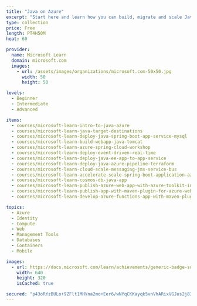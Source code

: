 ```yaml
---
title: "Java on Azure"
excerpt: "Start here and learn how you can build, migrate and scale Java applications on Azure leveraging Azure services, and using tools and frameworks that you know and love – Spring, Tomcat, WildFly, JBoss, WebLogic, WebSphere, Maven, Gradle, IntelliJ, Eclipse, Jenkins, Terraform etc."
type: collection
price: Free
length: PT4H50M
heat: 60

provider:
  name: Microsoft Learn
  domain: microsoft.com
  images:
    - url: /assets/images/organizations/microsoft.com-50x50.jpg
      width: 50
      height: 50

levels:
  - Beginner
  - Intermediate
  - Advanced

items:
  - courses/microsoft-learn-intro-to-java-azure
  - courses/microsoft-learn-java-target-destinations
  - courses/microsoft-learn-deploy-java-spring-boot-app-service-mysql
  - courses/microsoft-learn-build-webapp-java-tomcat
  - courses/microsoft-learn-azure-spring-cloud-workshop
  - courses/microsoft-learn-deploy-event-driven-real-time
  - courses/microsoft-learn-deploy-java-ee-app-to-app-service
  - courses/microsoft-learn-deploy-java-azure-pipeline-terraform
  - courses/microsoft-learn-cloud-scale-messaging-jms-service-bus
  - courses/microsoft-learn-accelerate-scale-spring-boot-application-azure-cache-redis
  - courses/microsoft-learn-cosmos-db-java-app
  - courses/microsoft-learn-publish-azure-web-app-with-azure-toolkit-intellij
  - courses/microsoft-learn-publish-app-with-maven-plugin-for-azure-web-apps
  - courses/microsoft-learn-develop-azure-functions-app-with-maven-plugin

topics:
  - Azure
  - Identity
  - Compute
  - Web
  - Management Tools
  - Databases
  - Containers
  - Mobile

images:
  - url: https://docs.microsoft.com/learn/achievements/generic-badge-social.png
    width: 640
    height: 320
    isCached: true

secured: "p43oRYzBULo+9ZFlt1MHVna2mo+Eer6/wNYqCKKayqk5vnVhARixVGJos2j83v43fNfiQRN94FGQJWRe3BzSCQFZ2TDCItA7R/ylUlX+ICclXHsjlvTqjRdJFzcuZYNSLWgLLj+Znn9jnV625gBbpUKZ6c3CZ3PstfG4+82zFQ7CSURLqkRMk05p2vHv+8LfqCvj+6IDcoYVcB9sulIl5Q2/F6TIQGU/CqXJAaR8ryZidOWJOv8goHN1t5fEmLWpQk9Ygmkv5azaHFJHaux/ZfycdhoWc1eEAgT1eBijrRHQzadl6W3v0VyJKy1NAm02CerHo8PWddOUXqnvJwm9rLUHc8xbw6HWaVzC3kDZSC0=;+J7M3I2pUxlDJ2lZcApq+g=="
---
```


